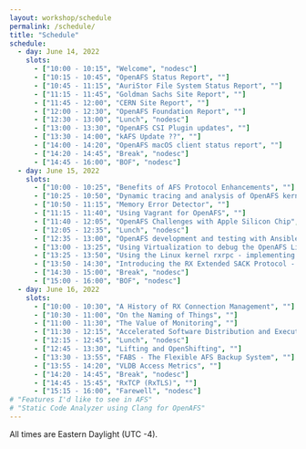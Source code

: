 ```yaml
---
layout: workshop/schedule
permalink: /schedule/
title: "Schedule"
schedule:
  - day: June 14, 2022
    slots:
      - ["10:00 - 10:15", "Welcome", "nodesc"]
      - ["10:15 - 10:45", "OpenAFS Status Report", ""]
      - ["10:45 - 11:15", "AuriStor File System Status Report", ""]
      - ["11:15 - 11:45", "Goldman Sachs Site Report", ""]
      - ["11:45 - 12:00", "CERN Site Report", ""]
      - ["12:00 - 12:30", "OpenAFS Foundation Report", ""]
      - ["12:30 - 13:00", "Lunch", "nodesc"]
      - ["13:00 - 13:30", "OpenAFS CSI Plugin updates", ""]
      - ["13:30 - 14:00", "kAFS Update ??", ""]
      - ["14:00 - 14:20", "OpenAFS macOS client status report", ""]
      - ["14:20 - 14:45", "Break", "nodesc"]
      - ["14:45 - 16:00", "BOF", "nodesc"]
  - day: June 15, 2022
    slots:
      - ["10:00 - 10:25", "Benefits of AFS Protocol Enhancements", ""]
      - ["10:25 - 10:50", "Dynamic tracing and analysis of OpenAFS kernel module using Perf tool", ""]
      - ["10:50 - 11:15", "Memory Error Detector", ""]
      - ["11:15 - 11:40", "Using Vagrant for OpenAFS", ""]
      - ["11:40 - 12:05", "OpenAFS Challenges with Apple Silicon Chip", ""]
      - ["12:05 - 12:35", "Lunch", "nodesc"]
      - ["12:35 - 13:00", "OpenAFS development and testing with Ansible Molecule", ""]
      - ["13:00 - 13:25", "Using Virtualization to debug the OpenAFS Linux kernel module", ""]
      - ["13:25 - 13:50", "Using the Linux kernel rxrpc - implementing a generic rx API library", ""]
      - ["13:50 - 14:30", "Introducing the RX Extended SACK Protocol - Details and Implementation Experience", ""]
      - ["14:30 - 15:00", "Break", "nodesc"]
      - ["15:00 - 16:00", "BOF", "nodesc"]
  - day: June 16, 2022
    slots:
      - ["10:00 - 10:30", "A History of RX Connection Management", ""]
      - ["10:30 - 11:00", "On the Naming of Things", ""]
      - ["11:00 - 11:30", "The Value of Monitoring", ""]
      - ["11:30 - 12:15", "Accelerated Software Distribution and Execution at Ever Increasing Scale", ""]
      - ["12:15 - 12:45", "Lunch", "nodesc"]
      - ["12:45 - 13:30", "Lifting and OpenShifting", ""]
      - ["13:30 - 13:55", "FABS - The Flexible AFS Backup System", ""]
      - ["13:55 - 14:20", "VLDB Access Metrics", ""]
      - ["14:20 - 14:45", "Break", "nodesc"]
      - ["14:45 - 15:45", "RxTCP (RxTLS)", ""]
      - ["15:15 - 16:00", "Farewell", "nodesc"]
# "Features I'd like to see in AFS"
# "Static Code Analyzer using Clang for OpenAFS"
---
```


All times are Eastern Daylight (UTC -4).

